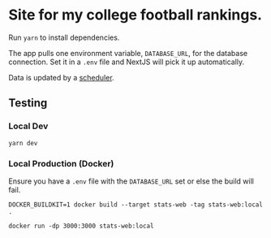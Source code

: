 # Site for my college football rankings.

Run `yarn` to install dependencies.

The app pulls one environment variable, `DATABASE_URL`, for the database connection. Set it in a `.env` file and NextJS will pick it up automatically.

Data is updated by a [scheduler](https://github.com/robby-barton/stats-go).

## Testing

### Local Dev
`yarn dev`

### Local Production (Docker)
Ensure you have a `.env` file with the `DATABASE_URL` set or else the build will fail.
```
DOCKER_BUILDKIT=1 docker build --target stats-web -tag stats-web:local .

docker run -dp 3000:3000 stats-web:local
```